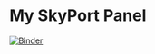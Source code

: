 # My SkyPort Panel
[![Binder](https://mybinder.org/badge_logo.svg)](https://mybinder.org/v2/gh/AyoubDV/S/HEAD)
